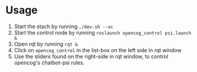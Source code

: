 # Usage

1. Start the stach by running `./dev.sh --oc`
2. Start the control node by running `roslaunch opencog_control psi.launch &`
3. Open rqt by running `rqt &`
4. Click on `opencog_control` in the list-box on the left side in rqt window
5. Use the sliders found on the right-side in rqt window, to control opencog's
   chatbot-psi rules.
